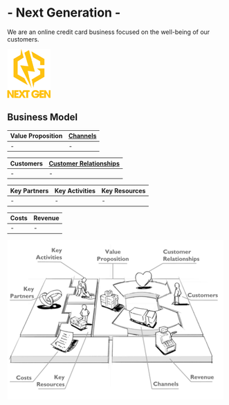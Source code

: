 # - Next Generation -
We are an online credit card business focused on the well-being of our customers. 

<img src="/images/Logo.png" width="100">

## Business Model
| Value Proposition | [Channels](/T2%20:%20Channels%20and%20Customer%20Relationships) |
| --- | --- |
| - | - |

| Customers | [Customer Relationships](/T2%20:%20Channels%20and%20Customer%20Relationships) |
| --- | --- |
| - | - |

| Key Partners | Key Activities | Key Resources |
| --- | --- | --- |
| - | - | - |

| Costs | Revenue |
| --- | --- |
| - | - |


<img src="/images/Business%20Model.png" width="500">
